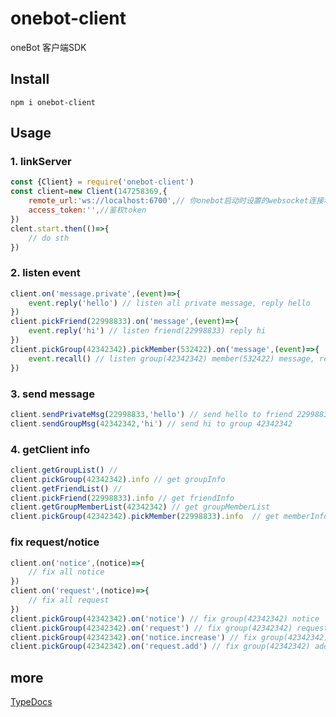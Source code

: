 # onebot-client
oneBot 客户端SDK
## Install
```shell
npm i onebot-client
```
## Usage
### 1. linkServer
```javascript
const {Client} = require('onebot-client')
const client=new Client(147258369,{
    remote_url:'ws://localhost:6700',// 你onebot启动时设置的websocket连接地址
    access_token:'',//鉴权token
})
clent.start.then(()=>{
    // do sth
})
```
### 2. listen event
```javascript
client.on('message.private',(event)=>{
    event.reply('hello') // listen all private message, reply hello
})
client.pickFriend(22998833).on('message',(event)=>{
    event.reply('hi') // listen friend(22998833) reply hi
})
client.pickGroup(42342342).pickMember(532422).on('message',(event)=>{
    event.recall() // listen group(42342342) member(532422) message, recall that
})
```
### 3. send message
```javascript
client.sendPrivateMsg(22998833,'hello') // send hello to friend 22998833
client.sendGroupMsg(42342342,'hi') // send hi to group 42342342
```
### 4. getClient info
```javascript
client.getGroupList() // 
client.pickGroup(42342342).info // get groupInfo
client.getFriendList() //
client.pickFriend(22998833).info // get friendInfo
client.getGroupMemberList(42342342) // get groupMemberList
client.pickGroup(42342342).pickMember(22998833).info  // get memberInfo
```
### fix request/notice
```javascript
client.on('notice',(notice)=>{
    // fix all notice
})
client.on('request',(notice)=>{
    // fix all request
})
client.pickGroup(42342342).on('notice') // fix group(42342342) notice
client.pickGroup(42342342).on('request') // fix group(42342342) request
client.pickGroup(42342342).on('notice.increase') // fix group(42342342) increase notice
client.pickGroup(42342342).on('request.add') // fix group(42342342) add request
```
## more 
[TypeDocs](https://lc-cn.github.io/onebot-client/)